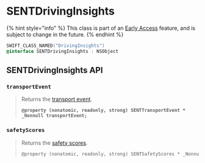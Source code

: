 # SENTDrivingInsights

{% hint style="info" %}
This class is part of an [Early Access](../../../appendix/feature-production-readiness.md) feature, and is subject to change in the future.
{% endhint %}

```objectivec
SWIFT_CLASS_NAMED("DrivingInsights")
@interface SENTDrivingInsights : NSObject
```

## SENTDrivingInsights API

### `transportEvent`

> Returns the [transport event](../user-context/senttimelineevent/senttransportevent.md).
>
> <pre class="language-objectivec"><code class="lang-objectivec"><strong>@property (nonatomic, readonly, strong) SENTTransportEvent * _Nonnull transportEvent;
> </strong></code></pre>

### `safetyScores`

> Returns the [safety scores](sentsafetyscores.md).
>
> ```objectivec
> @property (nonatomic, readonly, strong) SENTSafetyScores * _Nonnull safetyScores;
> ```
